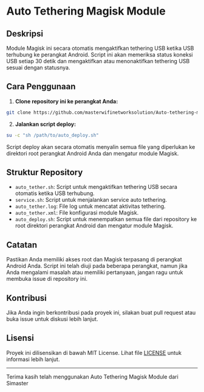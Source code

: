 # Auto Tethering Magisk Module

## Deskripsi
Module Magisk ini secara otomatis mengaktifkan tethering USB ketika USB terhubung ke perangkat Android. Script ini akan memeriksa status koneksi USB setiap 30 detik dan mengaktifkan atau menonaktifkan tethering USB sesuai dengan statusnya.

## Cara Penggunaan

1. **Clone repository ini ke perangkat Anda:**

```sh
git clone https://github.com/masterwifinetworksolution/Auto-tethering-magisk.git
```

2. **Jalankan script deploy:**

```sh
su -c "sh /path/to/auto_deploy.sh"
```

Script deploy akan secara otomatis menyalin semua file yang diperlukan ke direktori root perangkat Android Anda dan mengatur module Magisk.

## Struktur Repository
- `auto_tether.sh`: Script untuk mengaktifkan tethering USB secara otomatis ketika USB terhubung.
- `service.sh`: Script untuk menjalankan service auto tethering.
- `auto_tether.log`: File log untuk mencatat aktivitas tethering.
- `auto_tether.xml`: File konfigurasi module Magisk.
- `auto_deploy.sh`: Script untuk menempatkan semua file dari repository ke root direktori perangkat Android dan mengatur module Magisk.

## Catatan
Pastikan Anda memiliki akses root dan Magisk terpasang di perangkat Android Anda. Script ini telah diuji pada beberapa perangkat, namun jika Anda mengalami masalah atau memiliki pertanyaan, jangan ragu untuk membuka issue di repository ini.

## Kontribusi
Jika Anda ingin berkontribusi pada proyek ini, silakan buat pull request atau buka issue untuk diskusi lebih lanjut.

## Lisensi
Proyek ini dilisensikan di bawah MIT License. Lihat file [LICENSE](./LICENSE) untuk informasi lebih lanjut.

---

Terima kasih telah menggunakan Auto Tethering Magisk Module dari Simaster
